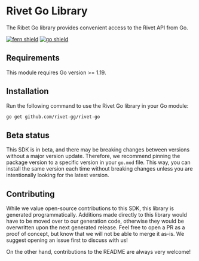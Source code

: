 # Rivet Go Library

The Ribet Go library provides convenient access to the Rivet API from Go.

[![fern shield](https://img.shields.io/badge/%F0%9F%8C%BF-SDK%20generated%20by%20Fern-brightgreen)](https://buildwithfern.com/?utm_source=rivet-gg/rivet-go/readme)
[![go shield](https://img.shields.io/badge/go-docs-blue)](https://pkg.go.dev/github.com/rivet-gg/rivet-go)

## Requirements

This module requires Go version >= 1.19.

## Installation

Run the following command to use the Rivet Go library in your Go module:

```sh
go get github.com/rivet-gg/rivet-go
```

## Beta status

This SDK is in beta, and there may be breaking changes between versions without a major version update.
Therefore, we recommend pinning the package version to a specific version in your `go.mod` file. This way,
you can install the same version each time without breaking changes unless you are intentionally looking
for the latest version.

## Contributing

While we value open-source contributions to this SDK, this library is generated programmatically. Additions
made directly to this library would have to be moved over to our generation code, otherwise they would be
overwritten upon the next generated release. Feel free to open a PR as a proof of concept, but know that we
will not be able to merge it as-is. We suggest opening an issue first to discuss with us!

On the other hand, contributions to the README are always very welcome!
